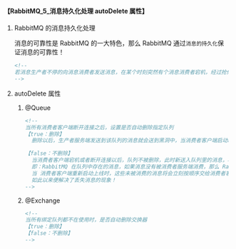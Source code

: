 #### 【RabbitMQ_5_消息持久化处理 autoDelete 属性】

1. RabbitMQ 的消息持久化处理

   消息的可靠性是 RabbitMQ 的一大特色，那么 RabbitMQ 通过`消息的持久化`保证消息的可靠性！

   ```xml
   <!--
   若消息生产者不停的向消息消费者发送消息，在某个时刻突然有个消息消费者宕机，经过抢修以后这个消息消费者服务又立即启动。在宕机和服务启动这个时间段内的消息，对于消费者来说依旧是可以接收到的。这就主要依赖于 RabbitMQ 的消息持久化机制 
   -->
   ```

2. autoDelete 属性

   1. @Queue

      ```xml
      <!--
      当所有消费者客户端断开连接之后，设置是否自动删除指定队列
      【true：删除】
      	删除以后，生产者服务端发送到该队列的消息就会送到黑洞中，当消费者客户端启动时，队列自动生成，但是这些已经错过的消息将不会被接受，消费者客户端将会接收队列新产生的消息。

      【false：不删除】
      	当消费者客户端宕机或者断开连接以后，队列不被删除，此时新送入队列里的消息，将会被标记。
      	即：RabbitMQ 在队列中存在的消息，如果消息没有被消费者服务端消费，那么 RabbitMQ 将会将未被消费的消息进行标记，表示该消息未被消费。
      	当 消费者客户端重新启动上线时，这些未被消费的消息将会立刻按顺序交给消费者客户端进行消费！
      	如此以来便解决了丢失消息的现象！
      -->
      ```

   2. @Exchange

      ```xml
      <!--
      当所有绑定队列都不在使用时，是否自动删除交换器
      【true：删除】
      【false：不删除】
      -->
      ```

